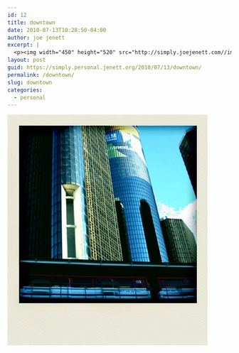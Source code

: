 ```yaml
---
id: 12
title: downtown
date: 2010-07-13T10:28:50-04:00
author: joe jenett
excerpt: |
  <p><img width="450" height="520" src="http://simply.joejenett.com//images/downtown_pol.jpg"></p>
layout: post
guid: https://simply.personal.jenett.org/2010/07/13/downtown/
permalink: /downtown/
slug: downtown
categories:
  - personal
---
```

<img width="450" height="520" src="../images/downtown_pol.jpg">